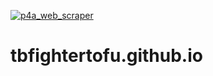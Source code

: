 [![p4a_web_scraper](https://github.com/TBFighterTofu/tbfightertofu.github.io/actions/workflows/web_scraper.yml/badge.svg)](https://github.com/TBFighterTofu/tbfightertofu.github.io/actions/workflows/web_scraper.yml)
# tbfightertofu.github.io
